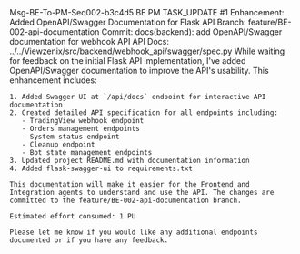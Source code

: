 <message>
  <id>Msg-BE-To-PM-Seq002-b3c4d5</id>
  <sender>BE</sender>
  <recipient>PM</recipient>
  <type>TASK_UPDATE</type>
  <related_issue>#1</related_issue>
  <subject>Enhancement: Added OpenAPI/Swagger Documentation for Flask API</subject>
  <related_artifacts>
    Branch: feature/BE-002-api-documentation
    Commit: docs(backend): add OpenAPI/Swagger documentation for webhook API
    API Docs: ../../Viewzenix/src/backend/webhook_api/swagger/spec.py
  </related_artifacts>
  <content>
    While waiting for feedback on the initial Flask API implementation, I've added OpenAPI/Swagger documentation to improve the API's usability. This enhancement includes:

    1. Added Swagger UI at `/api/docs` endpoint for interactive API documentation
    2. Created detailed API specification for all endpoints including:
       - TradingView webhook endpoint
       - Orders management endpoints
       - System status endpoint
       - Cleanup endpoint
       - Bot state management endpoints
    3. Updated project README.md with documentation information
    4. Added flask-swagger-ui to requirements.txt

    This documentation will make it easier for the Frontend and Integration agents to understand and use the API. The changes are committed to the feature/BE-002-api-documentation branch.

    Estimated effort consumed: 1 PU

    Please let me know if you would like any additional endpoints documented or if you have any feedback.
  </content>
</message> 